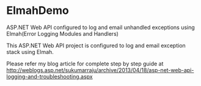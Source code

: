 ElmahDemo
=========

ASP.NET Web API configured to log and email unhandled exceptions using Elmah(Error Logging Modules and Handlers)

This ASP.NET Web API project is configured to log and email exception stack using Elmah. 

Please refer my blog article for complete step by step guide at
http://weblogs.asp.net/sukumarraju/archive/2013/04/18/asp-net-web-api-logging-and-troubleshooting.aspx
